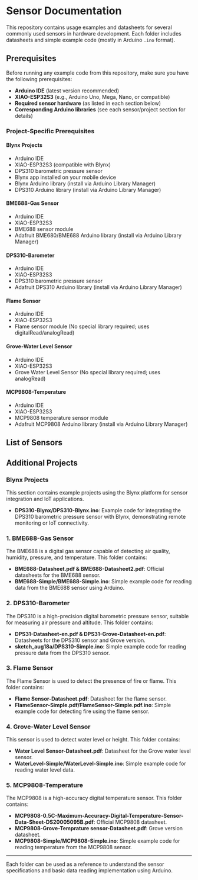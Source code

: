 # Sensor Documentation

This repository contains usage examples and datasheets for several commonly used sensors in hardware development. Each folder includes datasheets and simple example code (mostly in Arduino `.ino` format).

## Prerequisites

Before running any example code from this repository, make sure you have the following prerequisites:

- **Arduino IDE** (latest version recommended)
- **XIAO-ESP32S3** (e.g., Arduino Uno, Mega, Nano, or compatible)
- **Required sensor hardware** (as listed in each section below)
- **Corresponding Arduino libraries** (see each sensor/project section for details)

### Project-Specific Prerequisites

#### Blynx Projects

- Arduino IDE
- XIAO-ESP32S3 (compatible with Blynx)
- DPS310 barometric pressure sensor
- Blynx app installed on your mobile device
- Blynx Arduino library (install via Arduino Library Manager)
- DPS310 Arduino library (install via Arduino Library Manager)

#### BME688-Gas Sensor

- Arduino IDE
- XIAO-ESP32S3
- BME688 sensor module
- Adafruit BME680/BME688 Arduino library (install via Arduino Library Manager)

#### DPS310-Barometer

- Arduino IDE
- XIAO-ESP32S3
- DPS310 barometric pressure sensor
- Adafruit DPS310 Arduino library (install via Arduino Library Manager)

#### Flame Sensor

- Arduino IDE
- XIAO-ESP32S3
- Flame sensor module
  (No special library required; uses digitalRead/analogRead)

#### Grove-Water Level Sensor

- Arduino IDE
- XIAO-ESP32S3
- Grove Water Level Sensor
  (No special library required; uses analogRead)

#### MCP9808-Temperature

- Arduino IDE
- XIAO-ESP32S3
- MCP9808 temperature sensor module
- Adafruit MCP9808 Arduino library (install via Arduino Library Manager)

## List of Sensors

## Additional Projects

### Blynx Projects

This section contains example projects using the Blynx platform for sensor integration and IoT applications.

- **DPS310-Blynx/DPS310-Blynx.ino**: Example code for integrating the DPS310 barometric pressure sensor with Blynx, demonstrating remote monitoring or IoT connectivity.

### 1. BME688-Gas Sensor

The BME688 is a digital gas sensor capable of detecting air quality, humidity, pressure, and temperature. This folder contains:

- **BME688-Datasheet.pdf & BME688-Datasheet2.pdf**: Official datasheets for the BME688 sensor.
- **BME688-Simple/BME688-Simple.ino**: Simple example code for reading data from the BME688 sensor using Arduino.

### 2. DPS310-Barometer

The DPS310 is a high-precision digital barometric pressure sensor, suitable for measuring air pressure and altitude. This folder contains:

- **DPS31-Datasheet-en.pdf & DPS31-Grove-Datasheet-en.pdf**: Datasheets for the DPS310 sensor and Grove version.
- **sketch_aug18a/DPS310-Simple.ino**: Simple example code for reading pressure data from the DPS310 sensor.

### 3. Flame Sensor

The Flame Sensor is used to detect the presence of fire or flame. This folder contains:

- **Flame Sensor-Datasheet.pdf**: Datasheet for the flame sensor.
- **FlameSensor-Simple.pdf/FlameSensor-Simple.pdf.ino**: Simple example code for detecting fire using the flame sensor.

### 4. Grove-Water Level Sensor

This sensor is used to detect water level or height. This folder contains:

- **Water Level Sensor-Datasheet.pdf**: Datasheet for the Grove water level sensor.
- **WaterLevel-Simple/WaterLevel-Simple.ino**: Simple example code for reading water level data.

### 5. MCP9808-Temperature

The MCP9808 is a high-accuracy digital temperature sensor. This folder contains:

- **MCP9808-0.5C-Maximum-Accuracy-Digital-Temperature-Sensor-Data-Sheet-DS20005095B.pdf**: Official MCP9808 datasheet.
- **MCP9808-Grove-Temprature sensor-Datasheet.pdf**: Grove version datasheet.
- **MCP9808-Simple/MCP9808-Simple.ino**: Simple example code for reading temperature from the MCP9808 sensor.

---

Each folder can be used as a reference to understand the sensor specifications and basic data reading implementation using Arduino.

